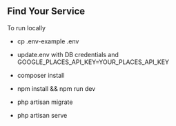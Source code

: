 
## Find Your Service

To run locally

- cp .env-example .env

- update.env with DB credentials and GOOGLE_PLACES_API_KEY=YOUR_PLACES_API_KEY

- composer install

- npm install && npm run dev

- php artisan migrate

- php artisan serve
